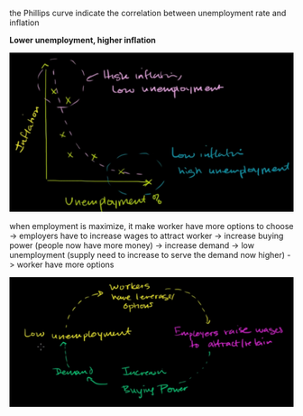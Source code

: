 the Phillips curve indicate the correlation between unemployment rate and inflation

**Lower unemployment, higher inflation**

![](2023-08-27-21-40-20.png)

when employment is maximize, it make worker have more options to choose -> employers have to increase wages to attract worker -> increase buying power (people now have more money) -> increase demand -> low unemployment (supply need to increase to serve the demand now higher) -> worker have more options

![](2023-08-27-21-43-38.png)